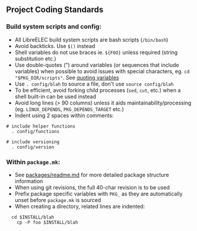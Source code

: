 ## Project Coding Standards

### Build system scripts and config:

* All LibreELEC build system scripts are bash scripts (`/bin/bash`)
* Avoid backticks. Use `$()` instead
* Shell variables do not use braces ie. `${FOO}` unless required (string substitution etc.)
* Use double-quotes (") around variables (or sequences that include variables) when possible to avoid issues with special characters, eg. `cd "$PKG_DIR/scripts"`. See [quoting variables](https://www.tldp.org/LDP/abs/html/quotingvar.html)
* Use `. config/blah` to source a file, don't use `source config/blah`
* To be efficient, avoid forking child processes (`sed`, `cut`, etc.) when a shell built-in can be used instead
* Avoid long lines (> 90 columns) unless it aids maintainability/processing (eg. `LINUX_DEPENDS`, `PKG_DEPENDS_TARGET` etc.)
* Indent using 2 spaces within comments:
```
# include helper functions
  . config/functions

# include versioning
  . config/version
```

### Within `package.mk`:

* See [packages/readme.md](packages/readme.md) for more detailed package structure information
* When using git revisions, the full 40-char revision is to be used
* Prefix package specific variables with `PKG_` as they are automatically unset before `package.mk` is sourced
* When creating a directory, related lines are indented:
```
  cd $INSTALL/blah
    cp -P foo $INSTALL/blah
```
